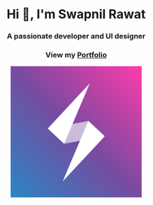 <h1 align="center">Hi 👋, I'm Swapnil Rawat</h1>
<h3 align="center" >A passionate developer and UI designer</h3>
<h3 align="center" text-transform="uppercase">View my <a href="https://swapnilr17.github.io/">Portfolio</a></h3>
<p align="center">
  <img src="https://github.com/swapnilr17/swapnilr17/blob/master/images/logo.png?raw=true" height="300px"/>
</p>

